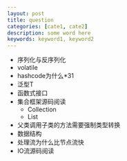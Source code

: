 ```yaml
---
layout: post
title: question
categories: [cate1, cate2]
description: some word here
keywords: keyword1, keyword2
---
```


- 序列化与反序列化
- volatile
- hashcode为什么*31
- 泛型T
- 函数式接口
- 集合框架源码阅读
	- Collection
	- List
- 父类调用子类的方法需要强制类型转换
- 数据结构
- 处理流为什么比节点流快
- IO流源码阅读












